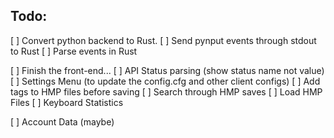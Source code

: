 ## Todo: 
[ ] Convert python backend to Rust.
    [ ] Send pynput events through stdout to Rust
    [ ] Parse events in Rust

[ ] Finish the front-end...
    [ ] API Status parsing (show status name not value)
    [ ] Settings Menu (to update the config.cfg and other client configs)
    [ ] Add tags to HMP files before saving
    [ ] Search through HMP saves
    [ ] Load HMP Files
    [ ] Keyboard Statistics

[ ] Account Data (maybe)